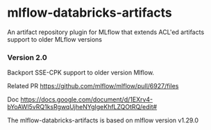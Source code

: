 # mlflow-databricks-artifacts
An artifact repository plugin for MLflow that extends ACL'ed artifacts support to older MLflow versions
### Version 2.0
Backport SSE-CPK support to older version Mlflow.

Related PR https://github.com/mlflow/mlflow/pull/6927/files

Doc https://docs.google.com/document/d/1EXrv4-bYoAWl5vRQ1ksRgwqUjheNYgIgeKhfLZQOtRQ/edit#

The mlflow-databricks-artifacts is based on mlflow version v1.29.0